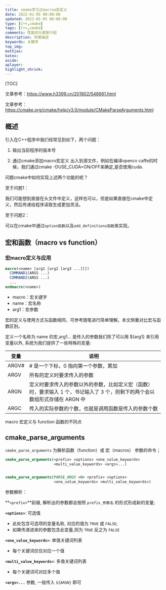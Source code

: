 ```yaml
---
title: cmake学习之macroa宏定义
date: 2022-01-05 00:00:00
updated: 2022-01-05 00:00:00
type: [C++,cmake]
tags: [C++,cmake]
comments: 性能优化框架介绍
description: 页面描述
keywords: 关键字
top_img:
mathjax:
katex:
aside:
aplayer:
highlight_shrink:
---
```


[TOC]



文章参考：https://www.h3399.cn/201802/546661.html

文章参考：https://cmake.org/cmake/help/v3.0/module/CMakeParseArguments.html

## 概述

引入在C++程序中我们经常见到如下，两个问题：

1. 输出当前程序的版本号

2. 通过cmake添加macro宏定义 出入到源文件，例如在编译opencv  caffe的时候，我们通过cmake -DUSE_CUDA=ON/OFF来确定,是否使用cuda.

问题cmake中如何实现上述两个功能的呢？

至于问题1：

我们可能想到直接在头文件中定义，这样也可以，但是如果直接在cmake中定义，然后传递给程序读取生成更加灵活。

至于问题2：

可以在cmake中通过`option函数`以及`add_definitions函数`来实现。



## 宏和函数（macro vs function）

### 宏macro定义与应用

```cmake
macro(<name> [arg1 [arg2 [arg3 ...]]])
  COMMAND1(ARGS ...)
  COMMAND2(ARGS ...)
  ...
endmacro(<name>)
```

- macro：宏关键字
- name：宏名称
- arg1：宏参数

宏的定义与使用方式与函数相同，可参考随笔进行简单理解。本文侧重对比宏与函数区别。

定义一个名称为 name 的宏,arg1... 是传入的参数我们除了可以用 ${arg1} 来引用变量以外, 系统为我们提供了一些特殊的变量:

| 变量  | 说明                                                         |
| ----- | ------------------------------------------------------------ |
| ARGV# | # 是一个下标，0 指向第一个参数，累加                         |
| ARGV  | 所有的定义时要求传入的参数                                   |
| ARGN  | 定义时要求传入的参数以外的参数，比如定义宏（函数）时，要求输入 1 个，书记输入了 3 个，则剩下的两个会以数组形式存储在 ARGN 中 |
| ARGC  | 传入的实际参数的个数，也就是调用函数是传入的参数个数         |



macro 宏定义与 function 函数的不同点





## cmake_parse_arguments

`cmake_parse_arguments` 为解析函数（function）或 宏（macros） 参数的命令；

```cmake
cmake_parse_arguments(<prefix> <options> <one_value_keywords>
                      <multi_value_keywords> <args>...)


cmake_parse_arguments(PARSE_ARGV <N> <prefix> <options>
                      <one_value_keywords> <multi_value_keywords>)
```

参数解析：

**`<prefix>`**前缀, 解析出的参数都会按照 `prefix_参数名` 的形式形成新的变量;

**`<options>`**: 可选值

- 此处包含可选项的变量名称, 对应的值为 `TRUE` 或 `FALSE`;
- 如果传递进来的参数包含此变量,则为 `TRUE` 反之为 `FALSE`

**`<one_value_keywords>`**: 单值关键词列表

- 每个关键词仅仅对应一个值

**`<multi_value_keywords>`**: 多值关键词列表

- 每个关键词可对应多个值

**`<args>...`** 参数, 一般传入 `${ARGN}` 即可





